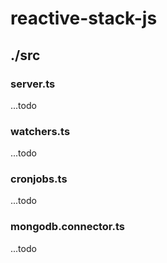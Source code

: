 # reactive-stack-js

## ./src

### server.ts

...todo

### watchers.ts

...todo

### cronjobs.ts

...todo

### mongodb.connector.ts

...todo
